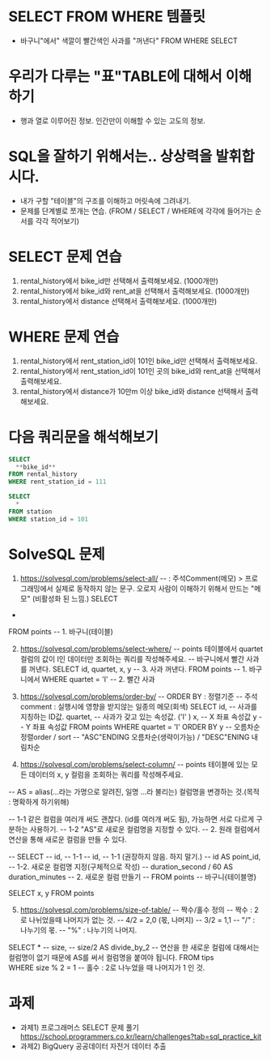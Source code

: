 # SELECT FROM WHERE 템플릿
- 바구니"에서" 색깔이 빨간색인 사과를 "꺼낸다"
       FROM      WHERE        SELECT


# 우리가 다루는 "표"TABLE에 대해서 이해하기
- 행과 열로 이루어진 정보. 인간만이 이해할 수 있는 고도의 정보.


# SQL을 잘하기 위해서는.. 상상력을 발휘합시다.
- 내가 구할 "테이블"의 구조를 이해하고 머릿속에 그려내기.
- 문제를 단계별로 쪼개는 연습. (FROM / SELECT / WHERE에 각각에 들어가는 순서를 각각 적어보기)


# SELECT 문제 연습
1. rental_history에서 bike_id만 선택해서 출력해보세요. (1000개만)
2. rental_history에서 bike_id와 rent_at을 선택해서 출력해보세요. (1000개만)
3. rental_history에서 distance 선택해서 출력해보세요. (1000개만)


# WHERE 문제 연습
1. rental_history에서 rent_station_id이 101인 bike_id만 선택해서 출력해보세요.
2. rental_history에서 rent_station_id이 101인 곳의 bike_id와 rent_at을 선택해서 출력해보세요.
3. rental_history에서 distance가 10만m 이상 bike_id와 distance 선택해서 출력해보세요.


# 다음 쿼리문을 해석해보기
```sql
SELECT 
  **bike_id**
FROM rental_history
WHERE rent_station_id = 111
```


```sql
SELECT 
  *
FROM station
WHERE station_id = 101
```

# SolveSQL 문제

1.  https://solvesql.com/problems/select-all/
-- : 주석Comment(메모) > 프로그래밍에서 실제로 동작하지 않는 문구. 오로지 사람이 이해하기 위해서 만드는 "메모" (비활성화 된 느낌.)
SELECT
  *
FROM
  points -- 1. 바구니(테이블)

2. https://solvesql.com/problems/select-where/
-- points 테이블에서 quartet 컬럼의 값이 I인 데이터만 조회하는 쿼리를 작성해주세요.
-- 바구니에서 빨간 사과를 꺼낸다.
SELECT id, quartet, x, y  -- 3. 사과 꺼낸다.
FROM points  -- 1. 바구니에서
WHERE quartet = 'I' -- 2. 빨간 사과

3. https://solvesql.com/problems/order-by/
-- ORDER BY : 정렬기준
-- 주석 comment : 실행시에 영향을 받지않는 일종의 메모(회색)
SELECT 
  id, -- 사과를 지칭하는 ID값.
  quartet, -- 사과가 갖고 있는 속성값. ('I' )
  x, -- X 좌표 속성값
  y -- Y 좌표 속성값
FROM points
WHERE quartet = 'I'
ORDER BY y -- 오름차순 정렬order / sort
-- "ASC"ENDING 오름차순(생략이가능) / "DESC"ENING 내림차순
4. https://solvesql.com/problems/select-column/
-- points 테이블에 있는 모든 데이터의 x, y 컬럼을 조회하는 쿼리를 작성해주세요.

-- AS = alias(…라는 가명으로 알려진, 일명 …라 불리는) 컬럼명을 변경하는 것.(목적 : 명확하게 하기위해)

-- 1-1 같은 컬럼을 여러개 써도 괜찮다. (id를 여러개 써도 됨), 가능하면 서로 다르게 구분하는 사용하기.
-- 1-2 "AS"로 새로운 컬럼명을 지정할 수 있다. 
-- 2. 원래 컬럼에서 연산을 통해 새로운 컬럼을 만들 수 있다.

-- SELECT
--   id, -- 1-1
--   id, -- 1-1 (권장하지 않음. 하지 말기.)
--   id AS point_id, -- 1-2. 새로운 컬럼명 지정(구체적으로 작성)
--   duration_second / 60 AS duration_minutes -- 2. 새로운 컬럼 만들기
-- FROM points -- 바구니{테이블명}

SELECT
  x,
  y
FROM points

5. https://solvesql.com/problems/size-of-table/
-- 짝수/홀수 정의
-- 짝수 : 2로 나뉘었을때 나머지가 없는 것.
-- 4/2 = 2,0 (몫, 나머지)
-- 3/2 = 1,1
-- "/" : 나누기의 몫.
-- "%"  : 나누기의 나머지.

SELECT
  *
  -- size,
  -- size/2 AS divide_by_2 -- 연산을 한 새로운 컬럼에 대해서는 컬럼명이 없기 때문에 AS를 써서 컬럼명을 붙여야 됩니다.
FROM tips  
WHERE
  size % 2 = 1 -- 홀수 : 2로 나누었을 때 나머지가 1 인 것.



# 과제
- 과제1) 프로그래머스 SELECT 문제 풀기 https://school.programmers.co.kr/learn/challenges?tab=sql_practice_kit 
- 과제2) BigQuery 공공데이터 자전거 데이터 추출 